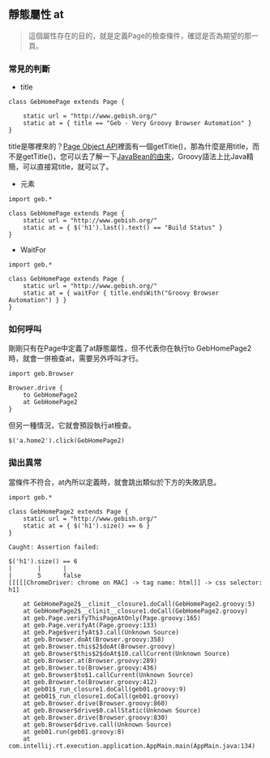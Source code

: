 ## 靜態屬性 at

> 這個屬性存在的目的，就是定義Page的檢查條件，確認是否為期望的那一頁。

### 常見的判斷

* title

```
class GebHomePage extends Page {

    static url = "http://www.gebish.org/"
    static at = { title == "Geb - Very Groovy Browser Automation" }
}
```

title是哪裡來的？[Page Object API](http://www.gebish.org/manual/current/api/geb/Page.html)裡面有一個getTitle()，那為什麼是用title，而不是getTitle()，您可以去了解一下[JavaBean的由來](http://zh.wikipedia.org/wiki/JavaBeans)，Groovy語法上比Java精簡，可以直接寫title，就可以了。

* 元素

```
import geb.*

class GebHomePage extends Page {
    static url = "http://www.gebish.org/"
    static at = { $('h1').last().text() == "Build Status" }
}
```
* WaitFor

```
import geb.*

class GebHomePage extends Page {
    static url = "http://www.gebish.org/"
    static at = { waitFor { title.endsWith("Groovy Browser Automation") } }
}
```
### 如何呼叫
剛剛只有在Page中定義了at靜態屬性，但不代表你在執行to GebHomePage2時，就會一併檢查at，需要另外呼叫才行。
```
import geb.Browser

Browser.drive {
    to GebHomePage2
    at GebHomePage2
}
```

但另一種情況，它就會預設執行at檢查。
```
$('a.home2').click(GebHomePage2)
```
### 拋出異常
當條件不符合，at內所以定義時，就會跳出類似於下方的失敗訊息。

```
import geb.*

class GebHomePage2 extends Page {
    static url = "http://www.gebish.org/"
    static at = { $('h1').size() == 6 }
}
```

```
Caught: Assertion failed:

$('h1').size() == 6
|       |      |
|       5      false
[[[[[ChromeDriver: chrome on MAC] -> tag name: html]] -> css selector: h1]

    at GebHomePage2$__clinit__closure1.doCall(GebHomePage2.groovy:5)
	at GebHomePage2$__clinit__closure1.doCall(GebHomePage2.groovy)
	at geb.Page.verifyThisPageAtOnly(Page.groovy:165)
	at geb.Page.verifyAt(Page.groovy:133)
	at geb.Page$verifyAt$3.call(Unknown Source)
	at geb.Browser.doAt(Browser.groovy:358)
	at geb.Browser.this$2$doAt(Browser.groovy)
	at geb.Browser$this$2$doAt$10.callCurrent(Unknown Source)
	at geb.Browser.at(Browser.groovy:289)
	at geb.Browser.to(Browser.groovy:436)
	at geb.Browser$to$1.callCurrent(Unknown Source)
	at geb.Browser.to(Browser.groovy:412)
	at geb01$_run_closure1.doCall(geb01.groovy:9)
	at geb01$_run_closure1.doCall(geb01.groovy)
	at geb.Browser.drive(Browser.groovy:860)
	at geb.Browser$drive$0.callStatic(Unknown Source)
	at geb.Browser.drive(Browser.groovy:830)
	at geb.Browser$drive.call(Unknown Source)
	at geb01.run(geb01.groovy:8)
	at com.intellij.rt.execution.application.AppMain.main(AppMain.java:134)
```

